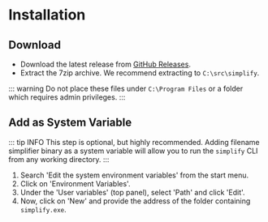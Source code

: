 # Installation

## Download

- Download the latest release from [GitHub Releases](https://github.com/Az-21/filename-simplifier/releases).
- Extract the 7zip archive. We recommend extracting to `C:\src\simplify`.

::: warning
Do not place these files under `C:\Program Files` or a folder which requires admin privileges.
:::

## Add as System Variable

::: tip INFO
This step is optional, but highly recommended. Adding filename simplifier binary as a system variable will allow you to run the `simplify` CLI from any working directory.
:::

1. Search 'Edit the system environment variables' from the start menu.
2. Click on 'Environment Variables'.
3. Under the 'User variables' (top panel), select 'Path' and click 'Edit'.
4. Now, click on 'New' and provide the address of the folder containing `simplify.exe`.

